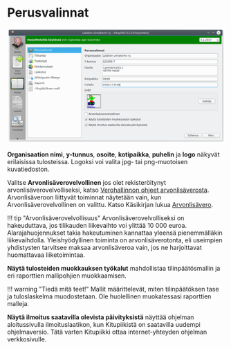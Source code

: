 # Perusvalinnat

![](perusvalinnat.png)

**Organisaation nimi**, **y-tunnus**, **osoite**, **kotipaikka**, **puhelin** ja **logo** näkyvät erilaisissa tulosteissa. Logoksi voi valita jpg- tai png-muotoisen kuvatiedoston.

Valitse **Arvonlisäverovelvollinen** jos olet rekisteröitynyt arvonlisäverovelvolliseksi, katso [Verohallinnon ohjeet arvonlisäverosta](https://www.vero.fi/fi-FI/Yritys_ja_yhteisoasiakkaat/Arvonlisaverotus). Arvonlisäveroon liittyvät toiminnat näytetään vain, kun Arvonlisäverovelvollinen on valittu. Katso Käsikirjan lukua [Arvonlisävero](/alv).

!!! tip "Arvonlisäverovelvollisuus"
    Arvonlisäverovelvolliseksi on hakeuduttava, jos tilikauden liikevaihto voi ylittää 10 000 euroa. Alarajahuojennukset takia hakeutuminen kannattaa yleensä pienemmälläkin liikevaihdolla. Yleishyödyllinen toiminta on arvonlisäverotonta, eli useimpien yhdistysten tarvitsee maksaa arvonlisäveroa vain, jos ne harjoittavat huomattavaa liiketoimintaa.

**Näytä tulosteiden muokkauksen työkalut** mahdollistaa tilinpäätösmallin ja eri raporttien mallipohjien muokkaamisen.

!!! warning "Tiedä mitä teet!"
    Mallit määrittelevät, miten tilinpäätöksen tase ja tuloslaskelma muodostetaan. Ole huolellinen muokatessasi raporttien malleja.

**Näytä ilmoitus saatavilla olevista päivityksistä** näyttää ohjelman aloitussivulla ilmoituslaatikon, kun Kitupiikistä on saatavilla uudempi ohjelmaversio.
Tätä varten Kitupiikki ottaa internet-yhteyden ohjelman verkkosivulle.
